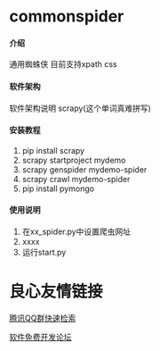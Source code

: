 # commonspider

#### 介绍
通用蜘蛛侠 目前支持xpath css

#### 软件架构
软件架构说明 scrapy(这个单词真难拼写)


#### 安装教程

1.  pip install scrapy
2.  scrapy startproject mydemo
3.  scrapy genspider mydemo-spider
4.  scrapy crawl mydemo-spider
5.  pip install pymongo
#### 使用说明

1.  在xx_spider.py中设置爬虫网址
2.  xxxx
3. 运行start.py




 # 良心友情链接

[腾讯QQ群快速检索](http://u.720life.cn/s/8cf73f7c)

[软件免费开发论坛](http://u.720life.cn/s/bbb01dc0)